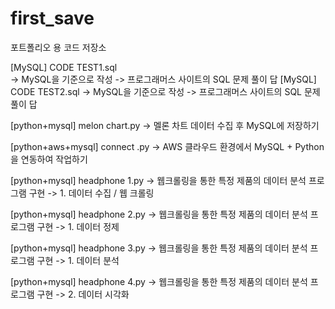 # first_save
포트폴리오 용 코드 저장소

[MySQL] CODE TEST1.sql                    
  -> MySQL을 기준으로 작성
  -> 프로그래머스 사이트의 SQL 문제 풀이 답
[MySQL] CODE TEST2.sql
  -> MySQL을 기준으로 작성
  -> 프로그래머스 사이트의 SQL 문제 풀이 답

[python+mysql] melon chart.py
  -> 멜론 차트 데이터 수집 후 MySQL에 저장하기

[python+aws+mysql] connect .py
  -> AWS 클라우드 환경에서 MySQL + Python을 연동하여 작업하기

[python+mysql] headphone 1.py
  -> 웹크롤링을 통한 특정 제품의 데이터 분석 프로그램 구현
  -> 1. 데이터 수집 / 웹 크롤링

[python+mysql] headphone 2.py
  -> 웹크롤링을 통한 특정 제품의 데이터 분석 프로그램 구현
  -> 1. 데이터 정제

[python+mysql] headphone 3.py
  -> 웹크롤링을 통한 특정 제품의 데이터 분석 프로그램 구현
  -> 1. 데이터 분석

[python+mysql] headphone 4.py
  -> 웹크롤링을 통한 특정 제품의 데이터 분석 프로그램 구현
  -> 2. 데이터 시각화

